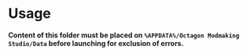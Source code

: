 # Usage

**Content of this folder must be placed on `%APPDATA%/Octagon Modmaking Studio/Data` before launching for exclusion of errors.**
